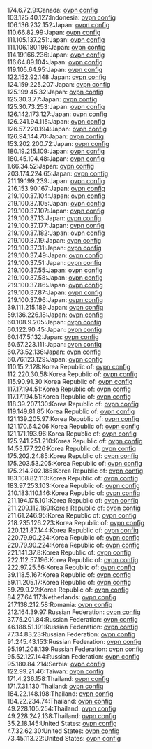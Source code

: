 174.6.72.9:Canada: [ovpn config](vpn/174_6_72_9.ovpn)  
103.125.40.127:Indonesia: [ovpn config](vpn/103_125_40_127.ovpn)  
106.136.232.152:Japan: [ovpn config](vpn/106_136_232_152.ovpn)  
110.66.82.99:Japan: [ovpn config](vpn/110_66_82_99.ovpn)  
111.105.137.251:Japan: [ovpn config](vpn/111_105_137_251.ovpn)  
111.106.180.196:Japan: [ovpn config](vpn/111_106_180_196.ovpn)  
114.19.166.236:Japan: [ovpn config](vpn/114_19_166_236.ovpn)  
116.64.89.104:Japan: [ovpn config](vpn/116_64_89_104.ovpn)  
119.105.64.95:Japan: [ovpn config](vpn/119_105_64_95.ovpn)  
122.152.92.148:Japan: [ovpn config](vpn/122_152_92_148.ovpn)  
124.159.225.207:Japan: [ovpn config](vpn/124_159_225_207.ovpn)  
125.199.45.32:Japan: [ovpn config](vpn/125_199_45_32.ovpn)  
125.30.3.77:Japan: [ovpn config](vpn/125_30_3_77.ovpn)  
125.30.73.253:Japan: [ovpn config](vpn/125_30_73_253.ovpn)  
126.142.173.127:Japan: [ovpn config](vpn/126_142_173_127.ovpn)  
126.241.94.115:Japan: [ovpn config](vpn/126_241_94_115.ovpn)  
126.57.220.194:Japan: [ovpn config](vpn/126_57_220_194.ovpn)  
126.94.144.70:Japan: [ovpn config](vpn/126_94_144_70.ovpn)  
153.202.200.72:Japan: [ovpn config](vpn/153_202_200_72.ovpn)  
180.19.215.109:Japan: [ovpn config](vpn/180_19_215_109.ovpn)  
180.45.104.48:Japan: [ovpn config](vpn/180_45_104_48.ovpn)  
1.66.34.52:Japan: [ovpn config](vpn/1_66_34_52.ovpn)  
203.174.224.65:Japan: [ovpn config](vpn/203_174_224_65.ovpn)  
211.19.199.239:Japan: [ovpn config](vpn/211_19_199_239.ovpn)  
216.153.90.167:Japan: [ovpn config](vpn/216_153_90_167.ovpn)  
219.100.37.104:Japan: [ovpn config](vpn/219_100_37_104.ovpn)  
219.100.37.105:Japan: [ovpn config](vpn/219_100_37_105.ovpn)  
219.100.37.107:Japan: [ovpn config](vpn/219_100_37_107.ovpn)  
219.100.37.13:Japan: [ovpn config](vpn/219_100_37_13.ovpn)  
219.100.37.177:Japan: [ovpn config](vpn/219_100_37_177.ovpn)  
219.100.37.182:Japan: [ovpn config](vpn/219_100_37_182.ovpn)  
219.100.37.19:Japan: [ovpn config](vpn/219_100_37_19.ovpn)  
219.100.37.31:Japan: [ovpn config](vpn/219_100_37_31.ovpn)  
219.100.37.49:Japan: [ovpn config](vpn/219_100_37_49.ovpn)  
219.100.37.51:Japan: [ovpn config](vpn/219_100_37_51.ovpn)  
219.100.37.55:Japan: [ovpn config](vpn/219_100_37_55.ovpn)  
219.100.37.58:Japan: [ovpn config](vpn/219_100_37_58.ovpn)  
219.100.37.86:Japan: [ovpn config](vpn/219_100_37_86.ovpn)  
219.100.37.87:Japan: [ovpn config](vpn/219_100_37_87.ovpn)  
219.100.37.96:Japan: [ovpn config](vpn/219_100_37_96.ovpn)  
39.111.215.189:Japan: [ovpn config](vpn/39_111_215_189.ovpn)  
59.136.226.18:Japan: [ovpn config](vpn/59_136_226_18.ovpn)  
60.108.9.205:Japan: [ovpn config](vpn/60_108_9_205.ovpn)  
60.122.90.45:Japan: [ovpn config](vpn/60_122_90_45.ovpn)  
60.147.5.132:Japan: [ovpn config](vpn/60_147_5_132.ovpn)  
60.67.223.111:Japan: [ovpn config](vpn/60_67_223_111.ovpn)  
60.73.52.136:Japan: [ovpn config](vpn/60_73_52_136.ovpn)  
60.76.123.129:Japan: [ovpn config](vpn/60_76_123_129.ovpn)  
110.15.2.128:Korea Republic of: [ovpn config](vpn/110_15_2_128.ovpn)  
112.220.30.58:Korea Republic of: [ovpn config](vpn/112_220_30_58.ovpn)  
115.90.91.30:Korea Republic of: [ovpn config](vpn/115_90_91_30.ovpn)  
117.17.194.51:Korea Republic of: [ovpn config](vpn/117_17_194_51.ovpn)  
117.17.194.51:Korea Republic of: [ovpn config](vpn/117_17_194_51.ovpn)  
118.39.207.130:Korea Republic of: [ovpn config](vpn/118_39_207_130.ovpn)  
119.149.81.85:Korea Republic of: [ovpn config](vpn/119_149_81_85.ovpn)  
121.139.205.97:Korea Republic of: [ovpn config](vpn/121_139_205_97.ovpn)  
121.170.64.206:Korea Republic of: [ovpn config](vpn/121_170_64_206.ovpn)  
121.171.193.96:Korea Republic of: [ovpn config](vpn/121_171_193_96.ovpn)  
125.241.251.210:Korea Republic of: [ovpn config](vpn/125_241_251_210.ovpn)  
14.53.177.226:Korea Republic of: [ovpn config](vpn/14_53_177_226.ovpn)  
175.202.24.85:Korea Republic of: [ovpn config](vpn/175_202_24_85.ovpn)  
175.203.53.205:Korea Republic of: [ovpn config](vpn/175_203_53_205.ovpn)  
175.214.202.185:Korea Republic of: [ovpn config](vpn/175_214_202_185.ovpn)  
183.108.82.113:Korea Republic of: [ovpn config](vpn/183_108_82_113.ovpn)  
183.97.253.103:Korea Republic of: [ovpn config](vpn/183_97_253_103.ovpn)  
210.183.110.146:Korea Republic of: [ovpn config](vpn/210_183_110_146.ovpn)  
211.194.175.101:Korea Republic of: [ovpn config](vpn/211_194_175_101.ovpn)  
211.209.112.169:Korea Republic of: [ovpn config](vpn/211_209_112_169.ovpn)  
211.61.246.95:Korea Republic of: [ovpn config](vpn/211_61_246_95.ovpn)  
218.235.126.223:Korea Republic of: [ovpn config](vpn/218_235_126_223.ovpn)  
220.121.87.144:Korea Republic of: [ovpn config](vpn/220_121_87_144.ovpn)  
220.79.90.224:Korea Republic of: [ovpn config](vpn/220_79_90_224.ovpn)  
220.79.90.224:Korea Republic of: [ovpn config](vpn/220_79_90_224.ovpn)  
221.141.37.8:Korea Republic of: [ovpn config](vpn/221_141_37_8.ovpn)  
222.112.57.196:Korea Republic of: [ovpn config](vpn/222_112_57_196.ovpn)  
222.97.25.56:Korea Republic of: [ovpn config](vpn/222_97_25_56.ovpn)  
39.118.5.167:Korea Republic of: [ovpn config](vpn/39_118_5_167.ovpn)  
59.11.205.17:Korea Republic of: [ovpn config](vpn/59_11_205_17.ovpn)  
59.29.9.22:Korea Republic of: [ovpn config](vpn/59_29_9_22.ovpn)  
84.27.64.117:Netherlands: [ovpn config](vpn/84_27_64_117.ovpn)  
217.138.212.58:Romania: [ovpn config](vpn/217_138_212_58.ovpn)  
212.164.39.97:Russian Federation: [ovpn config](vpn/212_164_39_97.ovpn)  
37.75.201.84:Russian Federation: [ovpn config](vpn/37_75_201_84.ovpn)  
46.188.51.191:Russian Federation: [ovpn config](vpn/46_188_51_191.ovpn)  
77.34.83.23:Russian Federation: [ovpn config](vpn/77_34_83_23.ovpn)  
91.245.43.153:Russian Federation: [ovpn config](vpn/91_245_43_153.ovpn)  
95.191.208.139:Russian Federation: [ovpn config](vpn/95_191_208_139.ovpn)  
95.52.127.144:Russian Federation: [ovpn config](vpn/95_52_127_144.ovpn)  
95.180.84.214:Serbia: [ovpn config](vpn/95_180_84_214.ovpn)  
122.99.21.46:Taiwan: [ovpn config](vpn/122_99_21_46.ovpn)  
171.4.236.158:Thailand: [ovpn config](vpn/171_4_236_158.ovpn)  
171.7.31.130:Thailand: [ovpn config](vpn/171_7_31_130.ovpn)  
184.22.148.198:Thailand: [ovpn config](vpn/184_22_148_198.ovpn)  
184.22.234.74:Thailand: [ovpn config](vpn/184_22_234_74.ovpn)  
49.228.105.254:Thailand: [ovpn config](vpn/49_228_105_254.ovpn)  
49.228.242.138:Thailand: [ovpn config](vpn/49_228_242_138.ovpn)  
35.2.18.145:United States: [ovpn config](vpn/35_2_18_145.ovpn)  
47.32.62.30:United States: [ovpn config](vpn/47_32_62_30.ovpn)  
73.45.113.22:United States: [ovpn config](vpn/73_45_113_22.ovpn)  
